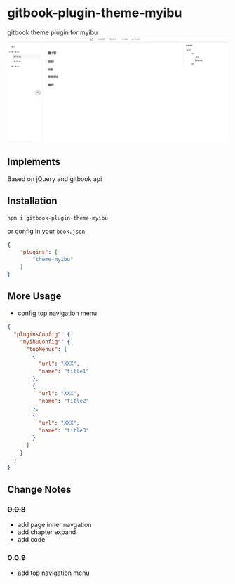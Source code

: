 # gitbook-plugin-theme-myibu

gitbook theme plugin for myibu
![](./static/theme-myibu-example.png)

## Implements

Based on jQuery and gitbook api

## Installation
```
npm i gitbook-plugin-theme-myibu
```

or config in your `book.json`

```json
{
    "plugins": [
        "theme-myibu"
    ]
}
```

## More Usage
- config top navigation menu

```json
{
  "pluginsConfig": {
    "myibuConfig": {
      "topMenus": [
        {
          "url": "XXX",
          "name": "title1"
        },
        {
          "url": "XXX",
          "name": "title2"
        },
        {
          "url": "XXX",
          "name": "title3"
        }
      ]
    }
  }
}
```

## Change Notes
### ~~0.0.8~~
- add page inner navgation
- add chapter expand
- add code

### 0.0.9
- add top navigation menu